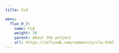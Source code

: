 ```yaml
---
title: CLA

menu:
  flux_0_7:
    name: CLA
    weight: 30
    parent: About the project
    url: https://influxdb.com/community/cla.html
---
```


